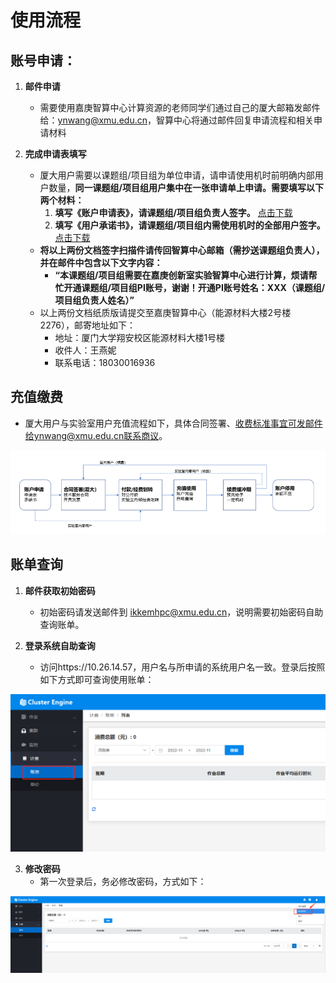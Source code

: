 # 使用流程

## 账号申请：

1. **邮件申请**
   - 需要使用嘉庚智算中心计算资源的老师同学们通过自己的厦大邮箱发邮件给：ynwang@xmu.edu.cn，智算中心将通过邮件回复申请流程和相关申请材料

2. **完成申请表填写**
   - 厦大用户需要以课题组/项目组为单位申请，请申请使用机时前明确内部用户数量，**同一课题组/项目组用户集中在一张申请单上申请。需要填写以下两个材料：**
     1. **填写《账户申请表》，请课题组/项目组负责人签字。**
        [点击下载](../_files/1.docx)
     2. **填写《用户承诺书》，请课题组/项目组内需使用机时的全部用户签字。**
        [点击下载](../_files/2.docx)
   - **将以上两份文档签字扫描件请传回智算中心邮箱（需抄送课题组负责人），并在邮件中包含以下文字内容：**
     - **“本课题组/项目组需要在嘉庚创新室实验智算中心进行计算，烦请帮忙开通课题组/项目组PI账号，谢谢！开通PI账号姓名：XXX（课题组/项目组负责人姓名）”**
   - 以上两份文档纸质版请提交至嘉庚智算中心（能源材料大楼2号楼 2276），邮寄地址如下：
     - 地址：厦门大学翔安校区能源材料大楼1号楼
     - 收件人：王燕妮
     - 联系电话：18030016936

## 充值缴费

- 厦大用户与实验室用户充值流程如下，具体合同签署、收费标准事宜可发邮件给ynwang@xmu.edu.cn联系商议。

![使用流程拓扑](../_images/tc4600-topo.png)

## 账单查询

1. **邮件获取初始密码**
   - 初始密码请发送邮件到 ikkemhpc@xmu.edu.cn，说明需要初始密码自助查询账单。

2. **登录系统自助查询**
   - 访问https://10.26.14.57，用户名与所申请的系统用户名一致。登录后按照如下方式即可查询使用账单：

![使用流程实景](../_images/tc4600.png)

3. **修改密码**
   - 第一次登录后，务必修改密码，方式如下：

![使用流程实景](../_images/passwd.png)
